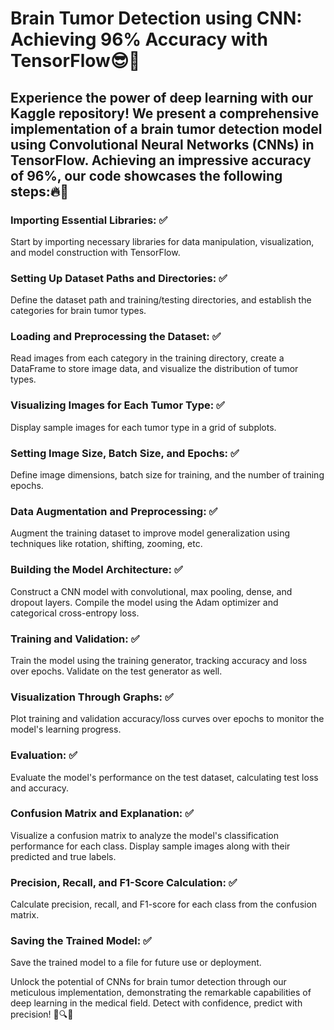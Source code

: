 # Brain Tumor Detection using CNN: Achieving 96% Accuracy with TensorFlow😎🔐

## Experience the power of deep learning with our Kaggle repository! We present a comprehensive implementation of a brain tumor detection model using Convolutional Neural Networks (CNNs) in TensorFlow. Achieving an impressive accuracy of 96%, our code showcases the following steps:🔥🧠

### Importing Essential Libraries: ✅
Start by importing necessary libraries for data manipulation, visualization, and model construction with TensorFlow.

### Setting Up Dataset Paths and Directories: ✅
Define the dataset path and training/testing directories, and establish the categories for brain tumor types.

### Loading and Preprocessing the Dataset: ✅
Read images from each category in the training directory, create a DataFrame to store image data, and visualize the distribution of tumor types.

### Visualizing Images for Each Tumor Type: ✅
Display sample images for each tumor type in a grid of subplots.

### Setting Image Size, Batch Size, and Epochs: ✅
Define image dimensions, batch size for training, and the number of training epochs.

### Data Augmentation and Preprocessing: ✅
Augment the training dataset to improve model generalization using techniques like rotation, shifting, zooming, etc.

### Building the Model Architecture: ✅
Construct a CNN model with convolutional, max pooling, dense, and dropout layers. Compile the model using the Adam optimizer and categorical cross-entropy loss.

### Training and Validation: ✅
Train the model using the training generator, tracking accuracy and loss over epochs. Validate on the test generator as well.

### Visualization Through Graphs: ✅
Plot training and validation accuracy/loss curves over epochs to monitor the model's learning progress.

### Evaluation: ✅
Evaluate the model's performance on the test dataset, calculating test loss and accuracy.

### Confusion Matrix and Explanation: ✅
Visualize a confusion matrix to analyze the model's classification performance for each class. Display sample images along with their predicted and true labels.

### Precision, Recall, and F1-Score Calculation: ✅
Calculate precision, recall, and F1-score for each class from the confusion matrix.

### Saving the Trained Model: ✅
Save the trained model to a file for future use or deployment.

Unlock the potential of CNNs for brain tumor detection through our meticulous implementation, demonstrating the remarkable capabilities of deep learning in the medical field. Detect with confidence, predict with precision! 🧠🔍🤖
